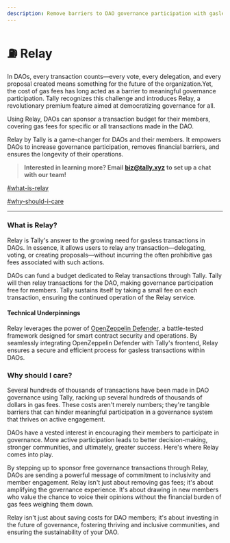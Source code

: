 ```yaml
---
description: Remove barriers to DAO governance participation with gasless transactions.
---
```


# ⛽ Relay

In DAOs, every transaction counts—every vote, every delegation, and every proposal created means something for the future of the organization.Yet, the cost of gas fees has long acted as a barrier to meaningful governance participation. Tally recognizes this challenge and introduces Relay, a revolutionary premium feature aimed at democratizing governance for all.

Using Relay, DAOs can sponsor a transaction budget for their members, covering gas fees for specific or all transactions made in the DAO.

Relay by Tally is a game-changer for DAOs and their members. It empowers DAOs to increase governance participation, removes financial barriers, and ensures the longevity of their operations.

> **Interested in learning more? Email** [**biz@tally.xyz**](mailto:biz@tally.xyz) **to set up a chat with our team!**

[#what-is-relay](./#what-is-relay "mention")

[#why-should-i-care](./#why-should-i-care "mention")

***

### **What is Relay?**

Relay is Tally's answer to the growing need for gasless transactions in DAOs. In essence, it allows users to relay any transaction—delegating, voting, or creating proposals—without incurring the often prohibitive gas fees associated with such actions.&#x20;

DAOs can fund a budget dedicated to Relay transactions through Tally. Tally will then relay transactions for the DAO, making governance participation free for members. Tally sustains itself by taking a small fee on each transaction, ensuring the continued operation of the Relay service.

#### Technical Underpinnings

Relay leverages the power of [OpenZeppelin Defender](https://docs.openzeppelin.com/defender/v2/), a battle-tested framework designed for smart contract security and operations. By seamlessly integrating OpenZeppelin Defender with Tally's frontend, Relay ensures a secure and efficient process for gasless transactions within DAOs.

### **Why should I care?**

Several hundreds of thousands of transactions have been made in DAO governance using Tally, racking up several hundreds of thousands of dollars in gas fees. These costs aren't merely numbers; they're tangible barriers that can hinder meaningful participation in a governance system that thrives on active engagement.

DAOs have a vested interest in encouraging their members to participate in governance. More active participation leads to better decision-making, stronger communities, and ultimately, greater success. Here's where Relay comes into play.

By stepping up to sponsor free governance transactions through Relay, DAOs are sending a powerful message of commitment to inclusivity and member engagement. Relay isn't just about removing gas fees; it's about amplifying the governance experience. It's about drawing in new members who value the chance to voice their opinions without the financial burden of gas fees weighing them down.

Relay isn't just about saving costs for DAO members; it's about investing in the future of governance, fostering thriving and inclusive communities, and ensuring the sustainability of your DAO.
